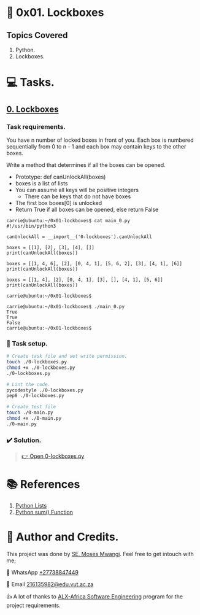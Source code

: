 # :book: 0x01. Lockboxes
## Topics Covered
1. Python.
2. Lockboxes.

# :computer: Tasks.
## [0. Lockboxes](0-lockboxes.py)
### Task requirements.
You have n number of locked boxes in front of you. Each box is numbered sequentially from 0 to n - 1 and each box may contain keys to the other boxes.

Write a method that determines if all the boxes can be opened.

  *  Prototype: def canUnlockAll(boxes)
  *  boxes is a list of lists
  *  You can assume all keys will be positive integers
      *  There can be keys that do not have boxes
  *  The first box boxes[0] is unlocked
  *  Return True if all boxes can be opened, else return False
```
carrie@ubuntu:~/0x01-lockboxes$ cat main_0.py
#!/usr/bin/python3

canUnlockAll = __import__('0-lockboxes').canUnlockAll

boxes = [[1], [2], [3], [4], []]
print(canUnlockAll(boxes))

boxes = [[1, 4, 6], [2], [0, 4, 1], [5, 6, 2], [3], [4, 1], [6]]
print(canUnlockAll(boxes))

boxes = [[1, 4], [2], [0, 4, 1], [3], [], [4, 1], [5, 6]]
print(canUnlockAll(boxes))

carrie@ubuntu:~/0x01-lockboxes$
```

```
carrie@ubuntu:~/0x01-lockboxes$ ./main_0.py
True
True
False
carrie@ubuntu:~/0x01-lockboxes$
```

### :wrench: Task setup.
```bash
# Create task file and set write permission.
touch ./0-lockboxes.py
chmod +x ./0-lockboxes.py
./0-lockboxes.py

# Lint the code.
pycodestyle ./0-lockboxes.py
pep8 ./0-lockboxes.py

# Create test file
touch ./0-main.py
chmod +x ./0-main.py
./0-main.py
```

### :heavy_check_mark: Solution.
> [:point_right:  Open 0-lockboxes.py](0-lockboxes.py)

# :books: References
1. [Python Lists](https://www.w3schools.com/python/python_lists.asp)
1. [Python sum() Function](https://www.w3schools.com/python/ref_func_sum.asp)

# :man: Author and Credits.
This project was done by [SE. Moses Mwangi](https://github.com/MosesSoftEng). Feel free to get intouch with me;

:iphone: WhatsApp [+27738847449](https://wa.me/0738847449)

:email: Email [216135982@edu.vut.ac.za](mailto:216135982@edu.vut.ac.za)

:thumbsup: A lot of thanks to [ALX-Africa Software Engineering](https://www.alxafrica.com/) program for the project requirements.
